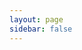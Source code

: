 ```yaml
---
layout: page
sidebar: false
---
```


<script setup>
import BlogsView from '../../.vitepress/theme/views/blogs/index.vue';

</script>

<BlogsView />